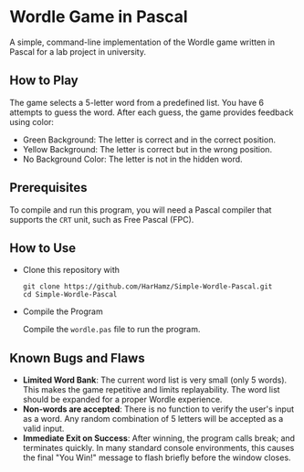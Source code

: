 # Wordle Game in Pascal

A simple, command-line implementation of the Wordle game written in Pascal for a lab project in university.

## How to Play

The game selects a 5-letter word from a predefined list. You have 6 attempts to guess the word. After each guess, the game provides feedback using color:
- Green Background: The letter is correct and in the correct position.
- Yellow Background: The letter is correct but in the wrong position.
- No Background Color: The letter is not in the hidden word.


## Prerequisites
To compile and run this program, you will need a Pascal compiler that supports the `CRT` unit, such as Free Pascal (FPC).


## How to Use
- Clone this repository with
  
    ```git
    git clone https://github.com/HarHamz/Simple-Wordle-Pascal.git
    cd Simple-Wordle-Pascal
    ```
- Compile the Program
  
    Compile the `wordle.pas` file to run the program.


## Known Bugs and Flaws
- **Limited Word Bank**: The current word list is very small (only 5 words). This makes the game repetitive and limits replayability. The word list should be expanded for a proper Wordle experience.
- **Non-words are accepted**: There is no function to verify the user's input as a word. Any random combination of 5 letters will be accepted as a valid input.
- **Immediate Exit on Success**: After winning, the program calls break; and terminates quickly. In many standard console environments, this causes the final "You Win!" message to flash briefly before the window closes.
